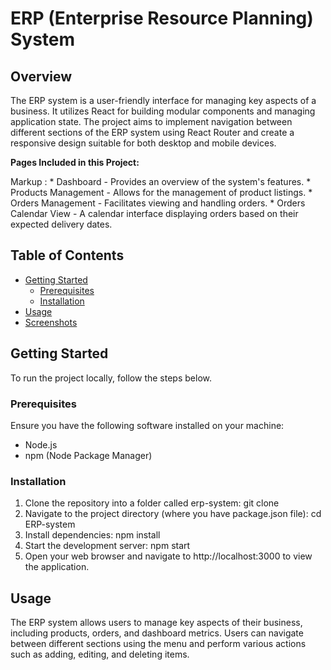 # ERP (Enterprise Resource Planning) System

## Overview
The ERP system is a user-friendly interface for managing key aspects of a business. It utilizes React for building modular components and managing application state. The project aims to implement navigation between different sections of the ERP system using React Router and create a responsive design suitable for both desktop and mobile devices.

**Pages Included in this Project:**

 Markup : * Dashboard - Provides an overview of the system's features.
          * Products Management - Allows for the management of product listings.
          * Orders Management - Facilitates viewing and handling orders.
          * Orders Calendar View - A calendar interface displaying orders based on their expected delivery dates.



## Table of Contents
- [Getting Started](#getting-started)
  - [Prerequisites](#prerequisites)
  - [Installation](#installation)
- [Usage](#usage)
- [Screenshots](#screenshots)

## Getting Started
To run the project locally, follow the steps below.

### Prerequisites
Ensure you have the following software installed on your machine:
- Node.js
- npm (Node Package Manager)

### Installation
1. Clone the repository into a folder called erp-system:
    git clone <repository-url>
2. Navigate to the project directory (where you have package.json file):
    cd ERP-system
3. Install dependencies:
    npm install
4. Start the development server:
    npm start
5. Open your web browser and navigate to http://localhost:3000 to view the application.

## Usage
The ERP system allows users to manage key aspects of their business, including products, orders, and dashboard metrics. Users can navigate between different sections using the menu and perform various actions such as adding, editing, and deleting items.
